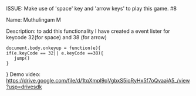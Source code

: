 ISSUE: Make use of 'space' key and 'arrow keys' to play this game. #8

Name: Muthulingam M

Description:
    to add this functionality I have created a event lister for keycode 32(for space) and 38 (for arrow)

    document.body.onkeyup = function(e){
    if(e.keyCode == 32|| e.keyCode ==38){
       jump()
    }
 }
  Demo video:
    https://drive.google.com/file/d/1tqXmpl9qVgbxS5ioRyHx5f7oQvaajA5_/view?usp=drivesdk
